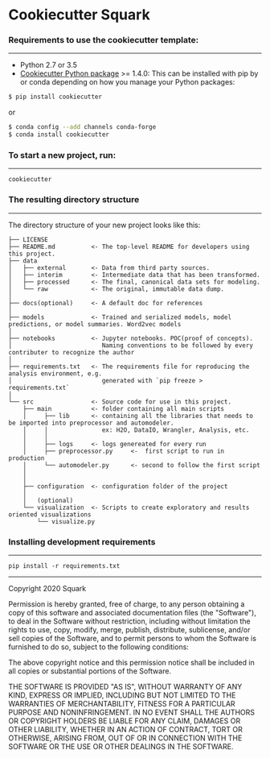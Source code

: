 # Cookiecutter Squark

### Requirements to use the cookiecutter template:
-----------
 - Python 2.7 or 3.5
 - [Cookiecutter Python package](http://cookiecutter.readthedocs.org/en/latest/installation.html) >= 1.4.0: This can be installed with pip by or conda depending on how you manage your Python packages:

``` bash
$ pip install cookiecutter
```

or

``` bash
$ conda config --add channels conda-forge
$ conda install cookiecutter
```


### To start a new project, run:
------------

    cookiecutter 


### The resulting directory structure
------------

The directory structure of your new project looks like this: 

```
├── LICENSE
├── README.md          <- The top-level README for developers using this project.
├── data
│   ├── external       <- Data from third party sources.
│   ├── interim        <- Intermediate data that has been transformed.
│   ├── processed      <- The final, canonical data sets for modeling.
│   └── raw            <- The original, immutable data dump.
│
├── docs(optional)     <- A default doc for references
│
├── models             <- Trained and serialized models, model predictions, or model summaries. Word2vec models
│
├── notebooks          <- Jupyter notebooks. POC(proof of concepts). 
│                         Naming conventions to be followed by every contributer to recognize the author                         
│
├── requirements.txt   <- The requirements file for reproducing the analysis environment, e.g.
│                         generated with `pip freeze > requirements.txt`
│
└── src                <- Source code for use in this project.
    ├── main           <- folder containing all main scripts
    │     ├── lib      <- containing all the libraries that needs to be imported into preprocessor and automodeler. 
    │     │               ex: H2O, DataIO, Wrangler, Analysis, etc.
    │     │
    │     ├── logs     <- logs genereated for every run 
    │     ├── preprocessor.py     <-  first script to run in production
    │     └── automodeler.py      <- second to follow the first script
    │
    │
    ├── configuration  <- configuration folder of the project
    │
    │   (optional)
    └── visualization  <- Scripts to create exploratory and results oriented visualizations
        └── visualize.py
```

### Installing development requirements
------------

    pip install -r requirements.txt
    
------------

Copyright 2020 Squark

Permission is hereby granted, free of charge, to any person obtaining a copy of this software and associated documentation files (the "Software"), to deal in the Software without restriction, including without limitation the rights to use, copy, modify, merge, publish, distribute, sublicense, and/or sell copies of the Software, and to permit persons to whom the Software is furnished to do so, subject to the following conditions:

The above copyright notice and this permission notice shall be included in all copies or substantial portions of the Software.

THE SOFTWARE IS PROVIDED "AS IS", WITHOUT WARRANTY OF ANY KIND, EXPRESS OR IMPLIED, INCLUDING BUT NOT LIMITED TO THE WARRANTIES OF MERCHANTABILITY, FITNESS FOR A PARTICULAR PURPOSE AND NONINFRINGEMENT. IN NO EVENT SHALL THE AUTHORS OR COPYRIGHT HOLDERS BE LIABLE FOR ANY CLAIM, DAMAGES OR OTHER LIABILITY, WHETHER IN AN ACTION OF CONTRACT, TORT OR OTHERWISE, ARISING FROM, OUT OF OR IN CONNECTION WITH THE SOFTWARE OR THE USE OR OTHER DEALINGS IN THE SOFTWARE.

